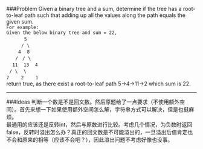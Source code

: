 ###Problem
Given a binary tree and a sum, determine if the tree has a root-to-leaf path such that adding up all the values along the path equals the given sum.  
`For example:`  
`Given the below binary tree and sum = 22,`  
&#160;&#160;&#160;&#160;&#160;&#160;&#160;&#160;&#160;&#160;&#160;&#160;`5`  
&#160;&#160;&#160;&#160;&#160;&#160;&#160;&#160;&#160;&#160;`/`&#160;&#160;`\`  
&#160;&#160;&#160;&#160;&#160;&#160;&#160;&#160;`4`&#160;&#160;&#160;&#160;`8`  
&#160;&#160;&#160;&#160;&#160;&#160;`/`&#160;&#160;&#160;`/`&#160;&#160;`\`  
&#160;&#160;&#160;&#160;`11`&#160;&#160;&#160;&#160;`13`&#160;&#160;&#160;&#160;`4`  
&#160;&#160;`/`&#160;&#160;`\`&#160;&#160;&#160;&#160;`\`  
`7`&#160;&#160;&#160;&#160;&#160;&#160;&#160;&#160;`2`&#160;&#160;&#160;&#160;&#160;&#160;&#160;&#160;`1`  
return true, as there exist a root-to-leaf path 5->4->11->2 which sum is 22.

---

###Ideas
判断一个数是不是回文数。然后原题给了一点要求（不使用额外空间）。首先来想一下如果使用额外空间怎么解，字符串方式可以解决，但是也挺麻烦。  
最通用的应该还是反转int，然后与原数进行比较。考虑几个情况，为负数时返回false，反转时溢出怎么办？真正的回文数是不可能溢出的，一旦溢出后值肯定也不会和原来的相等（应该不会吧？），因此溢出问题不考虑好像也没事。

